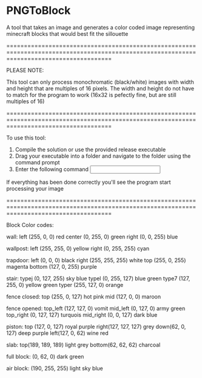 # PNGToBlock
A tool that takes an image and generates a color coded image representing minecraft blocks that would best fit the sillouette

==========================================================================================================================================

PLEASE NOTE:

This tool can only process monochromatic (black/white) images with width and height that are multiples of 16 pixels.  The width and height
do not have to match for the program to work (16x32 is pefectly fine, but are still multiples of 16)

==========================================================================================================================================

To use this tool:

1) Compile the solution or use the provided release executable
2) Drag your executable into a folder and navigate to the folder using the command prompt
3) Enter the following command <Name of executable> <Input image filepath> <Output image name>
  
If everything has been done correctly you'll see the program start processing your image

==========================================================================================================================================
  
Block Color codes:
  
wall:
    left (255, 0, 0) red
    center (0, 255, 0) green
    right (0, 0, 255) blue

wallpost:
    left (255, 255, 0) yellow
    right (0, 255, 255) cyan

trapdoor:
    left (0, 0, 0) black
    right (255, 255, 255) white
    top (255, 0, 255) magenta
    bottom (127, 0, 255) purple

stair:
    typej (0, 127, 255) sky blue
    typel (0, 255, 127) blue green
    type7 (127, 255, 0) yellow green
    typer (255, 127, 0) orange

fence closed:
    top (255, 0, 127) hot pink
    mid (127, 0, 0) maroon

fence opened:
    top_left (127, 127, 0) vomit
    mid_left (0, 127, 0) army green
    top_right (0, 127, 127) turquois
    mid_right (0, 0, 127) dark blue

piston:
    top (127, 0, 127) royal purple
    right(127, 127, 127) grey
    down(62, 0, 127) deep purple
    left(127, 0, 62) wine red

slab:
    top(189, 189, 189) light grey
    bottom(62, 62, 62) charcoal

full block:
    (0, 62, 0) dark green

air block:
    (190, 255, 255) light sky blue
